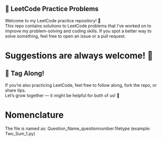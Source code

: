 ## 🧠 LeetCode Practice Problems

Welcome to my LeetCode practice repository! 🚀  
This repo contains solutions to LeetCode problems that I’ve worked on to improve my problem-solving and coding skills. 
If you spot a better way to solve something, feel free to open an issue or a pull request. 

# Suggestions are always welcome! 🙌

## 🤝 Tag Along!

If you’re also practicing LeetCode, feel free to follow along, fork the repo, or share tips.  
Let’s grow together — it might be helpful for both of us! 🚀

# Nomenclature
The file is named as:
Question_Name_questionnumber.filetype
(example: Two_Sum_1.py)
